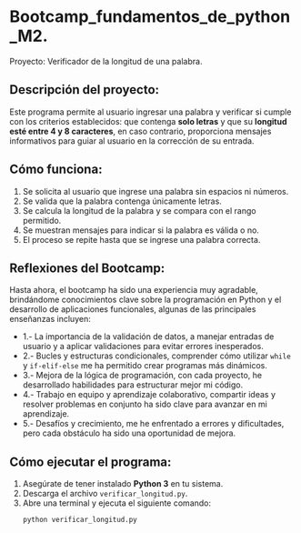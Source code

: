 # Bootcamp_fundamentos_de_python_M2.
Proyecto: Verificador de la longitud de una palabra.

## Descripción del proyecto:
Este programa permite al usuario ingresar una palabra y verificar si cumple con los criterios establecidos: que contenga **solo letras** y que su **longitud esté entre 4 y 8 caracteres**, en caso contrario, proporciona mensajes informativos para guiar al usuario en la corrección de su entrada.

## Cómo funciona:
1. Se solicita al usuario que ingrese una palabra sin espacios ni números.
2. Se valida que la palabra contenga únicamente letras.
3. Se calcula la longitud de la palabra y se compara con el rango permitido.
4. Se muestran mensajes para indicar si la palabra es válida o no.
5. El proceso se repite hasta que se ingrese una palabra correcta.

## Reflexiones del Bootcamp:
Hasta ahora, el bootcamp ha sido una experiencia muy agradable, brindándome conocimientos clave sobre la programación en Python y el desarrollo de aplicaciones funcionales, algunas de las principales enseñanzas incluyen:

- 1.- La importancia de la validación de datos, a manejar entradas de usuario y a aplicar validaciones para evitar errores inesperados.
- 2.- Bucles y estructuras condicionales, comprender cómo utilizar `while` y `if-elif-else` me ha permitido crear programas más dinámicos.
- 3.- Mejora de la lógica de programación, con cada proyecto, he desarrollado habilidades para estructurar mejor mi código.
- 4.- Trabajo en equipo y aprendizaje colaborativo, compartir ideas y resolver problemas en conjunto ha sido clave para avanzar en mi aprendizaje.
- 5.- Desafíos y crecimiento, me he enfrentado a errores y dificultades, pero cada obstáculo ha sido una oportunidad de mejora.

## Cómo ejecutar el programa:
1. Asegúrate de tener instalado **Python 3** en tu sistema.
2. Descarga el archivo `verificar_longitud.py`.
3. Abre una terminal y ejecuta el siguiente comando:
   ```bash
   python verificar_longitud.py

